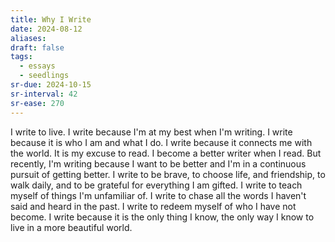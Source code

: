```yaml
---
title: Why I Write
date: 2024-08-12
aliases: 
draft: false
tags:
  - essays
  - seedlings
sr-due: 2024-10-15
sr-interval: 42
sr-ease: 270
---
```

I write to live. I write because I'm at my best when I'm writing. I write because it is who I am and what I do. I write because it connects me with the world. It is my excuse to read. I become a better writer when I read. But recently, I'm writing because I want to be better and I'm in a continuous pursuit of getting better. I write to be brave, to choose life, and friendship, to walk daily, and to be grateful for everything I am gifted. I write to teach myself of things I'm unfamiliar of. I write to chase all the words I haven't said and heard in the past. I write to redeem myself of who I have not become. I write because it is the only thing I know, the only way I know to live in a more beautiful world.